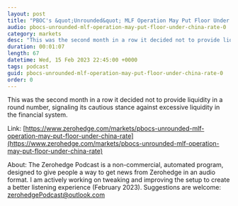 ```yaml
---
layout: post
title: "PBOC's &quot;Unrounded&quot; MLF Operation May Put Floor Under China Rate"
audio: pbocs-unrounded-mlf-operation-may-put-floor-under-china-rate-0
category: markets
desc: "This was the second month in a row it decided not to provide liquidity in a round number, signaling its cautious stance against excessive liquidity in the financial system."
duration: 00:01:07
length: 67
datetime: Wed, 15 Feb 2023 22:45:00 +0000
tags: podcast
guid: pbocs-unrounded-mlf-operation-may-put-floor-under-china-rate-0
order: 0
---
```

This was the second month in a row it decided not to provide liquidity in a round number, signaling its cautious stance against excessive liquidity in the financial system.

Link: [https://www.zerohedge.com/markets/pbocs-unrounded-mlf-operation-may-put-floor-under-china-rate](https://www.zerohedge.com/markets/pbocs-unrounded-mlf-operation-may-put-floor-under-china-rate)

About: The Zerohedge Podcast is a non-commercial, automated program, designed to give people a way to get news from Zerohedge in an audio format.  I am actively working on tweaking and improving the setup to create a better listening experience (February 2023).  Suggestions are welcome: [zerohedgePodcast@outlook.com](mailto:zerohedgePodcast@outlook.com)